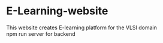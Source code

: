 # E-Learning-website
This website creates E-learning platform for the VLSI domain  
npm run server for backend

